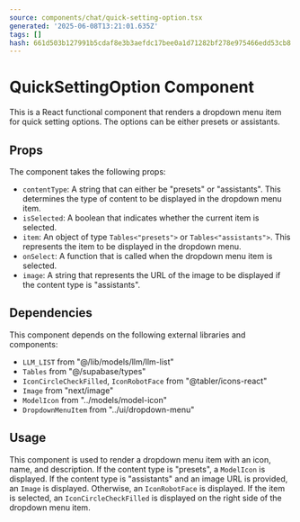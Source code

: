 ```yaml
---
source: components/chat/quick-setting-option.tsx
generated: '2025-06-08T13:21:01.635Z'
tags: []
hash: 661d503b127991b5cdaf8e3b3aefdc17bee0a1d71282bf278e975466edd53cb8
---
```

# QuickSettingOption Component

This is a React functional component that renders a dropdown menu item for quick setting options. The options can be either presets or assistants.

## Props

The component takes the following props:

- `contentType`: A string that can either be "presets" or "assistants". This determines the type of content to be displayed in the dropdown menu item.
- `isSelected`: A boolean that indicates whether the current item is selected.
- `item`: An object of type `Tables<"presets">` or `Tables<"assistants">`. This represents the item to be displayed in the dropdown menu.
- `onSelect`: A function that is called when the dropdown menu item is selected.
- `image`: A string that represents the URL of the image to be displayed if the content type is "assistants".

## Dependencies

This component depends on the following external libraries and components:

- `LLM_LIST` from "@/lib/models/llm/llm-list"
- `Tables` from "@/supabase/types"
- `IconCircleCheckFilled`, `IconRobotFace` from "@tabler/icons-react"
- `Image` from "next/image"
- `ModelIcon` from "../models/model-icon"
- `DropdownMenuItem` from "../ui/dropdown-menu"

## Usage

This component is used to render a dropdown menu item with an icon, name, and description. If the content type is "presets", a `ModelIcon` is displayed. If the content type is "assistants" and an image URL is provided, an `Image` is displayed. Otherwise, an `IconRobotFace` is displayed. If the item is selected, an `IconCircleCheckFilled` is displayed on the right side of the dropdown menu item.
